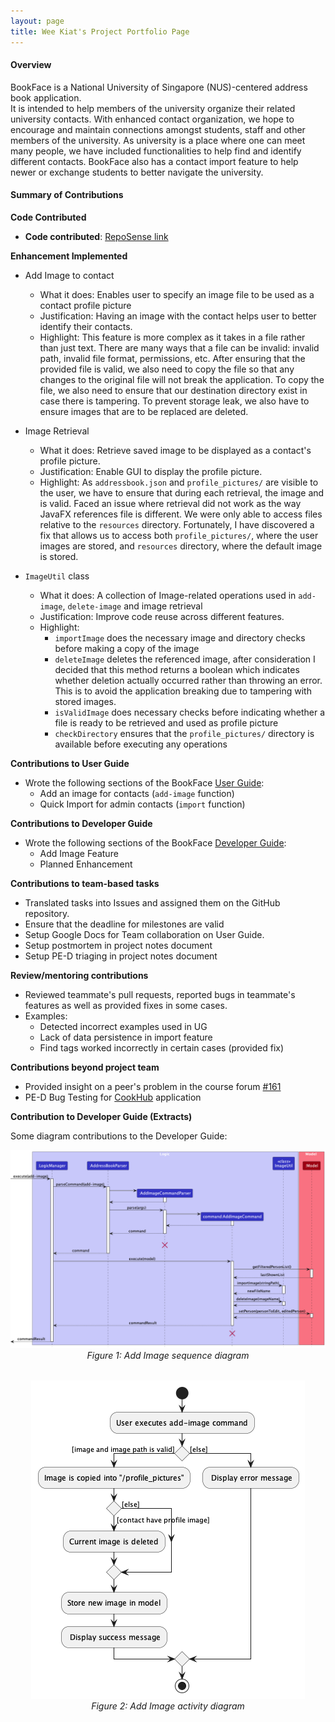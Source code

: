 ```yaml
---
layout: page
title: Wee Kiat's Project Portfolio Page
---
```

#### Overview
BookFace is a National University of Singapore (NUS)-centered address book application.<br>
It is intended to help members of the university organize their related university contacts. With enhanced contact organization, we hope to encourage and maintain connections amongst students, 
staff and other members of the university. As university is a place where one can meet many people, we have included functionalities to help find and identify different contacts.
BookFace also has a contact import feature to help newer or exchange students to better navigate the university. 

#### Summary of Contributions

**Code Contributed**
* **Code contributed**: [RepoSense link](https://nus-cs2103-ay2223s2.github.io/tp-dashboard/?search=weekiat-douze&breakdown=true)

**Enhancement Implemented**
* Add Image to contact
  * What it does: Enables user to specify an image file to be used as a contact profile picture
  * Justification: Having an image with the contact helps user to better identify their contacts.
  * Highlight: This feature is more complex as it takes in a file rather than just text. 
    There are many ways that a file can be invalid: invalid path, invalid file format, permissions, etc.
    After ensuring that the provided file is valid, we also need to copy the file so that any changes 
    to the original file will not break the application. To copy the file, we also need to ensure that 
    our destination directory exist in case there is tampering. 
   To prevent storage leak, we also have to ensure images that are to be replaced are deleted. 

* Image Retrieval
  * What it does: Retrieve saved image to be displayed as a contact's profile picture.
  * Justification: Enable GUI to display the profile picture. 
  * Highlight: As `addressbook.json` and `profile_pictures/` are visible to the user, we have to ensure that during each retrieval,
    the image and is valid. Faced an issue where retrieval did not work as the way JavaFX references file is different.
    We were only able to access files relative to the `resources` directory. Fortunately, I have discovered a fix that allows
    us to access both `profile_pictures/`, where the user images are stored, and `resources` directory, where the default image is stored. 

* `ImageUtil` class
  * What it does: A collection of Image-related operations used in `add-image`, `delete-image` and image retrieval
  * Justification: Improve code reuse across different features.
  * Highlight:
    * `importImage` does the necessary image and directory checks before making a copy of the image
    * `deleteImage` deletes the referenced image, after consideration I decided that this method returns a boolean which
      indicates whether deletion actually occurred rather than throwing an error. This is to avoid the application breaking 
      due to tampering with stored images.
    * `isValidImage` does necessary checks before indicating whether a file is ready to be retrieved and used as profile picture
    * `checkDirectory` ensures that the `profile_pictures/` directory is available before executing any operations

**Contributions to User Guide**

* Wrote the following sections of the BookFace [User Guide](https://ay2223s2-cs2103-f11-4.github.io/tp/UserGuide.html):
  * Add an image for contacts (`add-image` function)
  * Quick Import for admin contacts (`import` function)

**Contributions to Developer Guide**

* Wrote the following sections of the BookFace [Developer Guide](https://ay2223s2-cs2103-f11-4.github.io/tp/DeveloperGuide.html):
  * Add Image Feature
  * Planned Enhancement

**Contributions to team-based tasks**
* Translated tasks into Issues and assigned them on the GitHub repository.
* Ensure that the deadline for milestones are valid
* Setup Google Docs for Team collaboration on User Guide. 
* Setup postmortem in project notes document
* Setup PE-D triaging in project notes document 

**Review/mentoring contributions**
* Reviewed teammate's pull requests, reported bugs in teammate's features as well as provided fixes in some cases.
* Examples: 
  * Detected incorrect examples used in UG
  * Lack of data persistence in import feature
  * Find tags worked incorrectly in certain cases (provided fix)
  
**Contributions beyond project team**
* Provided insight on a peer's problem in the course forum [#161](https://github.com/nus-cs2103-AY2223S2/forum/issues/161)
* PE-D Bug Testing for [CookHub](https://github.com/AY2223S2-CS2103T-W09-1/tp) application

**Contribution to Developer Guide (Extracts)**

Some diagram contributions to the Developer Guide:
<div style="text-align: center">
    <img src="../images/AddImageSequenceDiagram.png" />
    <p style="margin-top: 0; margin-bottom: 2rem"><i>Figure 1: Add Image sequence diagram</i></p>
</div>
<div style="text-align: center">
    <img src="../images/AddImageActivityDiagram.png" />
    <p style="margin-top: 0; margin-bottom: 2rem"><i>Figure 2: Add Image activity diagram</i></p>
</div>
